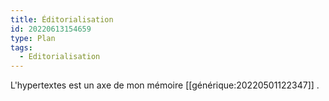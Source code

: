 ```yaml
---
title: Éditorialisation
id: 20220613154659
type: Plan
tags:
  - Editorialisation
---
```


 L'hypertextes est un axe de mon mémoire [[générique:20220501122347]] .